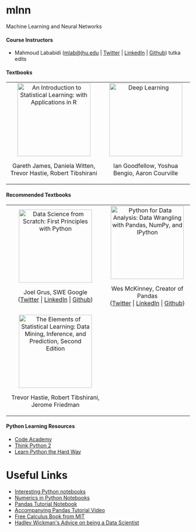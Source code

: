 # mlnn
Machine Learning and Neural Networks

#### Course Instructors

- Mahmoud Lababidi (<mlab@jhu.edu> | [Twitter](https://twitter.com/lababidi) | [LinkedIn](https://www.linkedin.com/in/mahmoudlababidi) | [Github](https://github.com/lababidi))
tutka edits 

#### Textbooks
<table>
<tr>

<td align="center">
<a href="http://www.amazon.com/Introduction-Statistical-Learning-Applications-Statistics/dp/1461471370"><img height="200px" src="http://ecx.images-amazon.com/images/I/41gFA6VK4uL._SX329_BO1,204,203,200_.jpg" alt="An Introduction to Statistical Learning: with Applications in R"/></a>
<p>Gareth James, Daniela Witten, Trevor Hastie, Robert Tibshirani</p>
</td>

<td align="center">
<a href="https://github.com/HFTrader/DeepLearningBook/raw/master/DeepLearningBook.pdf">
<img height="200px" src="https://images-na.ssl-images-amazon.com/images/I/61Z1oazYPbL._SX382_BO1,204,203,200_.jpg" 
alt="Deep Learning"/></a>
<p>Ian Goodfellow, Yoshua Bengio, Aaron Courville</p>
</td>

</tr>

</table>

#### Recommended Textbooks
<table>

<tr>

<td align="center">
<a href="http://www.amazon.com/Data-Science-Scratch-Principles-Python/dp/149190142X"><img height="200px" src="http://ecx.images-amazon.com/images/I/51Cf7c2AlpL._SX379_BO1,204,203,200_.jpg" alt="Data Science from Scratch: First Principles with Python"/></a>
<p>
Joel Grus, SWE Google
<br/>
(<a href="https://twitter.com/joelgrus">Twitter</a> | <a href="https://www.linkedin.com/in/joelgrus">LinkedIn</a> | <a href="https://github.com/joelgrus">Github</a>)
</p>
</td>

<td align="center">
<a href="http://www.amazon.com/Python-Data-Analysis-Wrangling-IPython/dp/1449319793"><img height="200px" src="http://ecx.images-amazon.com/images/I/514byZUF8nL._SX375_BO1,204,203,200_.jpg" alt="Python for Data Analysis: Data Wrangling with Pandas, NumPy, and IPython"/></a>
<p>
Wes McKinney, Creator of Pandas
<br/>
(<a href="https://twitter.com/wesmckinn">Twitter</a> | <a href="https://www.linkedin.com/in/wesmckinn">LinkedIn</a> | <a href="https://github.com/wesm">Github</a>)
</p>
</td>

</tr>

<tr>

<!-- <td align="center">
<a href="http://www.amazon.com/Introduction-Statistical-Learning-Applications-Statistics/dp/1461471370"><img height="200px" src="http://ecx.images-amazon.com/images/I/41gFA6VK4uL._SX329_BO1,204,203,200_.jpg" alt="An Introduction to Statistical Learning: with Applications in R"/></a>
<p>Gareth James, Daniela Witten, Trevor Hastie, Robert Tibshirani</p>
</td> -->

<td align="center">
<a href="http://www.amazon.com/The-Elements-Statistical-Learning-Prediction/dp/0387848576"><img height="200px" src="http://ecx.images-amazon.com/images/I/410uiMCNntL._SX330_BO1,204,203,200_.jpg" alt="The Elements of Statistical Learning: Data Mining, Inference, and Prediction, Second Edition"/></a>
<p>Trevor Hastie, Robert Tibshirani, Jerome Friedman</p>
</td>

</tr>

</table>

#### Python Learning Resources

- [Code Academy](https://www.codecademy.com/learn/python)
- [Think Python 2](http://greenteapress.com/thinkpython2/html/index.html)
- [Learn Python the Hard Way](http://learnpythonthehardway.org/book/index.html)


# Useful Links
 - [Interesting Python notebooks]( https://github.com/jupyter/jupyter/wiki/A-gallery-of-interesting-Jupyter-and-IPython-Notebooks)
 - [Numerics in Python Notebooks](https://github.com/ketch/teaching-numerics-with-notebooks/blob/master/Introducing%20the%20IPython%20Notebook.ipynb)
 - [Pandas Tutorial Notebook](https://github.com/brandon-rhodes/pycon-pandas-tutorial)
 - [Accompanying Pandas Tutorial Video](https://www.youtube.com/watch?v=5JnMutdy6Fw)
 - [Free Calculus Book from MIT](https://ocw.mit.edu/resources/res-18-001-calculus-online-textbook-spring-2005/textbook/)
 - [Hadley Wickman's Advice on being a Data Scientist](https://gist.github.com/hadley/820f09ded347c62c2864)
